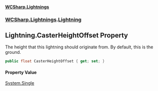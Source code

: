 #### [WCSharp\.Lightnings](README.md 'README')
### [WCSharp\.Lightnings](WCSharp.Lightnings.md 'WCSharp\.Lightnings').[Lightning](WCSharp.Lightnings.Lightning.md 'WCSharp\.Lightnings\.Lightning')

## Lightning\.CasterHeightOffset Property

The height that this lightning should originate from\. By default, this is the ground\.

```csharp
public float CasterHeightOffset { get; set; }
```

#### Property Value
[System\.Single](https://learn.microsoft.com/en-us/dotnet/api/system.single 'System\.Single')